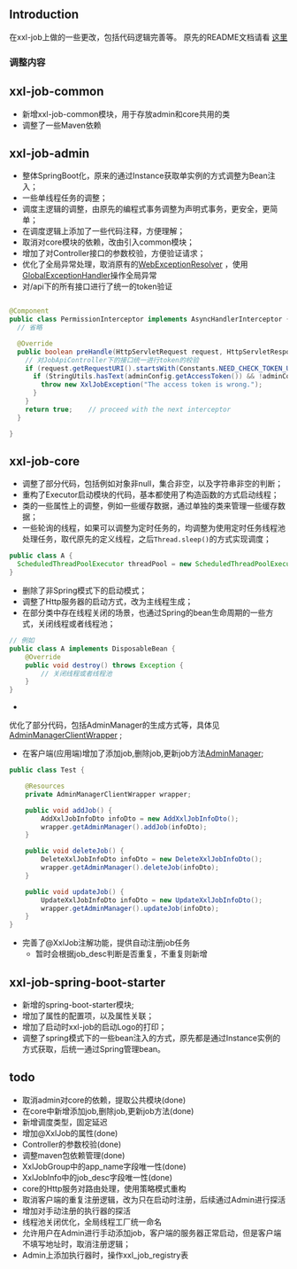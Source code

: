 ## Introduction

在xxl-job上做的一些更改，包括代码逻辑完善等。
原先的README文档请看 [这里](https://github.com/xuxueli/xxl-job)

### 调整内容

## xxl-job-common

* 新增xxl-job-common模块，用于存放admin和core共用的类
* 调整了一些Maven依赖

## xxl-job-admin

* 整体SpringBoot化，原来的通过Instance获取单实例的方式调整为Bean注入；
* 一些单线程任务的调整；
* 调度主逻辑的调整，由原先的编程式事务调整为声明式事务，更安全，更简单；
* 在调度逻辑上添加了一些代码注释，方便理解；
* 取消对core模块的依赖，改由引入common模块；
* 增加了对Controller接口的参数校验，方便验证请求；
* 优化了全局异常处理，取消原有的[WebExceptionResolver](src/main/java/com/xxl/job/admin/controller/resolver/WebExceptionResolver.java)
  ，使用[GlobalExceptionHandler](src/main/java/com/xxl/job/admin/controller/resolver/GlobalExceptionHandler.java)操作全局异常
* 对/api下的所有接口进行了统一的token验证

```java

@Component
public class PermissionInterceptor implements AsyncHandlerInterceptor {
  // 省略

  @Override
  public boolean preHandle(HttpServletRequest request, HttpServletResponse response, Object handler) throws Exception {
    // 对JobApiController下的接口统一进行token的校验
    if (request.getRequestURI().startsWith(Constants.NEED_CHECK_TOKEN_URI)) {
      if (StringUtils.hasText(adminConfig.getAccessToken()) && !adminConfig.getAccessToken().equals(request.getHeader(Constants.XXL_JOB_ACCESS_TOKEN))) {
        throw new XxlJobException("The access token is wrong.");
      }
    }
    return true;    // proceed with the next interceptor
  }

}
```

## xxl-job-core

* 调整了部分代码，包括例如对象非null，集合非空，以及字符串非空的判断；
* 重构了Executor启动模块的代码，基本都使用了构造函数的方式启动线程；
* 类的一些属性上的调整，例如一些缓存数据，通过单独的类来管理一些缓存数据；
* 一些轮询的线程，如果可以调整为定时任务的，均调整为使用定时任务线程池处理任务，取代原先的定义线程，之后`Thread.sleep()`的方式实现调度；

```java
public class A {
  ScheduledThreadPoolExecutor threadPool = new ScheduledThreadPoolExecutor();
}
```
* 删除了非Spring模式下的启动模式；
* 调整了Http服务器的启动方式，改为主线程生成；
* 在部分类中存在线程关闭的场景，也通过Spring的bean生命周期的一些方式，关闭线程或者线程池；

```java
// 例如
public class A implements DisposableBean {
    @Override
    public void destroy() throws Exception {
        // 关闭线程或者线程池
    }
}
```

*
优化了部分代码，包括AdminManager的生成方式等，具体见[AdminManagerClientWrapper](src/main/java/com/xxl/job/core/executor/AdminManagerClientWrapper.java)
;
* 在客户端(应用端)增加了添加job,删除job,更新job方法[AdminManager](src/main/java/com/xxl/job/common/service/AdminManager.java);

```java
public class Test {

    @Resources
    private AdminManagerClientWrapper wrapper;

    public void addJob() {
        AddXxlJobInfoDto infoDto = new AddXxlJobInfoDto();
        wrapper.getAdminManager().addJob(infoDto);
    }

    public void deleteJob() {
        DeleteXxlJobInfoDto infoDto = new DeleteXxlJobInfoDto();
        wrapper.getAdminManager().deleteJob(infoDto);
    }

    public void updateJob() {
        UpdateXxlJobInfoDto infoDto = new UpdateXxlJobInfoDto();
        wrapper.getAdminManager().updateJob(infoDto);
    }
}
```

* 完善了@XxlJob注解功能，提供自动注册job任务
  * 暂时会根据job_desc判断是否重复，不重复则新增

## xxl-job-spring-boot-starter

* 新增的spring-boot-starter模块;
* 增加了属性的配置项，以及属性关联；
* 增加了启动时xxl-job的启动Logo的打印；
* 调整了spring模式下的一些bean注入的方式，原先都是通过Instance实例的方式获取，后统一通过Spring管理bean。

## todo

* 取消admin对core的依赖，提取公共模块(done)
* 在core中新增添加job,删除job,更新job方法(done)
* 新增调度类型，固定延迟
* 增加@XxlJob的属性(done)
* Controller的参数校验(done)
* 调整maven包依赖管理(done)
* XxlJobGroup中的app_name字段唯一性(done)
* XxlJobInfo中的job_desc字段唯一性(done)
* core的Http服务对路由处理，使用策略模式重构
* 取消客户端的重复注册逻辑，改为只在启动时注册，后续通过Admin进行探活
* 增加对手动注册的执行器的探活
* 线程池关闭优化，全局线程工厂统一命名
* 允许用户在Admin进行手动添加job，客户端的服务器正常启动，但是客户端不填写地址时，取消注册逻辑；
* Admin上添加执行器时，操作xxl_job_registry表
